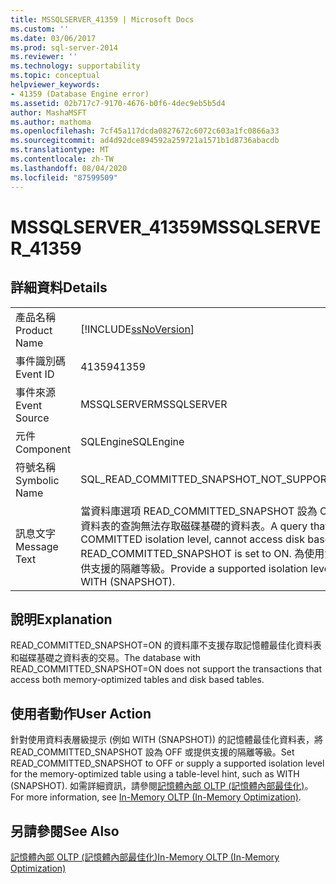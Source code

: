 ```yaml
---
title: MSSQLSERVER_41359 | Microsoft Docs
ms.custom: ''
ms.date: 03/06/2017
ms.prod: sql-server-2014
ms.reviewer: ''
ms.technology: supportability
ms.topic: conceptual
helpviewer_keywords:
- 41359 (Database Engine error)
ms.assetid: 02b717c7-9170-4676-b0f6-4dec9eb5b5d4
author: MashaMSFT
ms.author: mathoma
ms.openlocfilehash: 7cf45a117dcda0827672c6072c603a1fc0866a33
ms.sourcegitcommit: ad4d92dce894592a259721a1571b1d8736abacdb
ms.translationtype: MT
ms.contentlocale: zh-TW
ms.lasthandoff: 08/04/2020
ms.locfileid: "87599509"
---
```

# <a name="mssqlserver_41359"></a><span data-ttu-id="84cd4-102">MSSQLSERVER_41359</span><span class="sxs-lookup"><span data-stu-id="84cd4-102">MSSQLSERVER_41359</span></span>
    
## <a name="details"></a><span data-ttu-id="84cd4-103">詳細資料</span><span class="sxs-lookup"><span data-stu-id="84cd4-103">Details</span></span>  
  
|||  
|-|-|  
|<span data-ttu-id="84cd4-104">產品名稱</span><span class="sxs-lookup"><span data-stu-id="84cd4-104">Product Name</span></span>|[!INCLUDE[ssNoVersion](../../includes/ssnoversion-md.md)]|  
|<span data-ttu-id="84cd4-105">事件識別碼</span><span class="sxs-lookup"><span data-stu-id="84cd4-105">Event ID</span></span>|<span data-ttu-id="84cd4-106">41359</span><span class="sxs-lookup"><span data-stu-id="84cd4-106">41359</span></span>|  
|<span data-ttu-id="84cd4-107">事件來源</span><span class="sxs-lookup"><span data-stu-id="84cd4-107">Event Source</span></span>|<span data-ttu-id="84cd4-108">MSSQLSERVER</span><span class="sxs-lookup"><span data-stu-id="84cd4-108">MSSQLSERVER</span></span>|  
|<span data-ttu-id="84cd4-109">元件</span><span class="sxs-lookup"><span data-stu-id="84cd4-109">Component</span></span>|<span data-ttu-id="84cd4-110">SQLEngine</span><span class="sxs-lookup"><span data-stu-id="84cd4-110">SQLEngine</span></span>|  
|<span data-ttu-id="84cd4-111">符號名稱</span><span class="sxs-lookup"><span data-stu-id="84cd4-111">Symbolic Name</span></span>|<span data-ttu-id="84cd4-112">SQL_READ_COMMITTED_SNAPSHOT_NOT_SUPPORTED</span><span class="sxs-lookup"><span data-stu-id="84cd4-112">SQL_READ_COMMITTED_SNAPSHOT_NOT_SUPPORTED</span></span>|  
|<span data-ttu-id="84cd4-113">訊息文字</span><span class="sxs-lookup"><span data-stu-id="84cd4-113">Message Text</span></span>|<span data-ttu-id="84cd4-114">當資料庫選項 READ_COMMITTED_SNAPSHOT 設為 ON 時，使用 READ COMMITTED 隔離等級來存取記憶體最佳化資料表的查詢無法存取磁碟基礎的資料表。</span><span class="sxs-lookup"><span data-stu-id="84cd4-114">A query that accesses memory optimized tables using the READ COMMITTED isolation level, cannot access disk based tables when the database option READ_COMMITTED_SNAPSHOT is set to ON.</span></span> <span data-ttu-id="84cd4-115">為使用資料表提示例如 WITH (SNAPSHOT) 的記憶體最佳化資料表，提供支援的隔離等級。</span><span class="sxs-lookup"><span data-stu-id="84cd4-115">Provide a supported isolation level for the memory optimized table using a table hint, such as WITH (SNAPSHOT).</span></span>|  
  
## <a name="explanation"></a><span data-ttu-id="84cd4-116">說明</span><span class="sxs-lookup"><span data-stu-id="84cd4-116">Explanation</span></span>  
 <span data-ttu-id="84cd4-117">READ_COMMITTED_SNAPSHOT=ON 的資料庫不支援存取記憶體最佳化資料表和磁碟基礎之資料表的交易。</span><span class="sxs-lookup"><span data-stu-id="84cd4-117">The database with READ_COMMITTED_SNAPSHOT=ON does not support the transactions that access both memory-optimized tables and disk based tables.</span></span>  
  
## <a name="user-action"></a><span data-ttu-id="84cd4-118">使用者動作</span><span class="sxs-lookup"><span data-stu-id="84cd4-118">User Action</span></span>  
 <span data-ttu-id="84cd4-119">針對使用資料表層級提示 (例如 WITH (SNAPSHOT)) 的記憶體最佳化資料表，將 READ_COMMITTED_SNAPSHOT 設為 OFF 或提供支援的隔離等級。</span><span class="sxs-lookup"><span data-stu-id="84cd4-119">Set READ_COMMITTED_SNAPSHOT to OFF or supply a supported isolation level for the memory-optimized table using a table-level hint, such as WITH (SNAPSHOT).</span></span> <span data-ttu-id="84cd4-120">如需詳細資訊，請參閱[記憶體內部 OLTP &#40;記憶體內部最佳化&#41;](../in-memory-oltp/in-memory-oltp-in-memory-optimization.md)。</span><span class="sxs-lookup"><span data-stu-id="84cd4-120">For more information, see [In-Memory OLTP &#40;In-Memory Optimization&#41;](../in-memory-oltp/in-memory-oltp-in-memory-optimization.md).</span></span>  
  
## <a name="see-also"></a><span data-ttu-id="84cd4-121">另請參閱</span><span class="sxs-lookup"><span data-stu-id="84cd4-121">See Also</span></span>  
 [<span data-ttu-id="84cd4-122">記憶體內部 OLTP &#40;記憶體內部最佳化&#41;</span><span class="sxs-lookup"><span data-stu-id="84cd4-122">In-Memory OLTP &#40;In-Memory Optimization&#41;</span></span>](../in-memory-oltp/in-memory-oltp-in-memory-optimization.md)  
  
  
